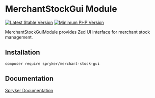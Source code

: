 # MerchantStockGui Module
[![Latest Stable Version](https://poser.pugx.org/spryker/merchant-stock-gui/v/stable.svg)](https://packagist.org/packages/spryker/merchant-stock-gui)
[![Minimum PHP Version](https://img.shields.io/badge/php-%3E%3D%208.0-8892BF.svg)](https://php.net/)

MerchantStockGuiModule provides Zed UI interface for merchant stock management.

## Installation

```
composer require spryker/merchant-stock-gui
```

## Documentation

[Spryker Documentation](https://docs.spryker.com)
